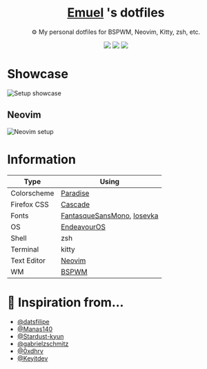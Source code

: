 <div align=center>
  <h1><a href="https://github.com/emuel-vassallo" />Emuel</a> 's dotfiles</h1>
  <p>⚙️ My personal dotfiles for BSPWM, Neovim, Kitty, zsh, etc.</p>

  <p>
    <a href="https://github.com/emuel-vassallo/dotfiles/stargazers"><img src="https://img.shields.io/github/stars/emuel-vassallo/dotfiles?colorA=151515&colorB=8C977D&style=for-the-badge"></a>
    <a href="https://github.com/emuel-vassallo/dotfiles/issues"><img src="https://img.shields.io/github/issues/emuel-vassallo/dotfiles?colorA=151515&colorB=B66467&style=for-the-badge"></a>
    <a href="https://github.com/emuel-vassallo/dotfiles/network/members"><img src="https://img.shields.io/github/forks/emuel-vassallo/dotfiles?colorA=151515&colorB=8DA3B9&style=for-the-badge"></a>
  </p>
</div>

# Showcase

![Setup showcase](https://raw.githubusercontent.com/emuel-vassallo/dotfiles/main/images/screenshots/neofetch-nvim-dashboard.png)

## Neovim

![Neovim setup](https://raw.githubusercontent.com/emuel-vassallo/dotfiles/main/.config/nvim/screenshots/overall-preview.png)

# Information

| Type        | Using                                                                                                                                                                                                |
| ----------- | ---------------------------------------------------------------------------------------------------------------------------------------------------------------------------------------------------- |
| Colorscheme | [Paradise](https://github.com/Manas140/paradise)                                                                                                                                                     |
| Firefox CSS | [Cascade](https://github.com/andreasgrafen/cascade)                                                                                                                                                  |
| Fonts       | [FantasqueSansMono](https://github.com/ryanoasis/nerd-fonts/releases/download/v2.1.0/FantasqueSansMono.zip), [Iosevka](https://github.com/ryanoasis/nerd-fonts/releases/download/v2.1.0/Iosevka.zip) |
| OS          | [EndeavourOS](https://endeavouros.com/)                                                                                                                                                              |
| Shell       | zsh                                                                                                                                                                                                  |
| Terminal    | kitty                                                                                                                                                                                                |
| Text Editor | [Neovim](https://neovim.io/)                                                                                                                                                                         |
| WM          | [BSPWM](https://github.com/baskerville/bspwm)                                                                                                                                                        |

# 🤎 Inspiration from...

- [@datsfilipe](https://github.com/datsfilipe/dots)
- [@Manas140](https://github.com/Manas140/dotfiles)
- [@Stardust-kyun](https://github.com/Stardust-kyun/dotfiles)
- [@gabrielzschmitz](https://github.com/gabrielzschmitz/dotfiles)
- [@0xdhrv](https://github.com/0xdhrv/dotfiles)
- [@Keyitdev](https://github.com/Keyitdev/dotfiles)
